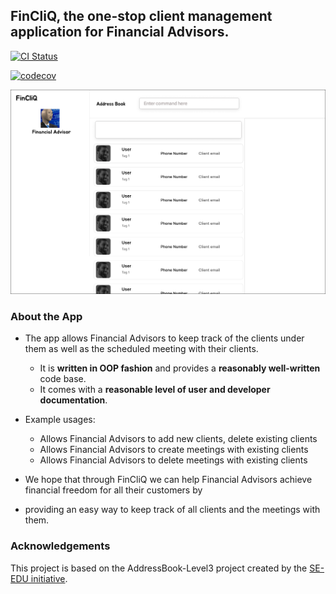 ## FinCliQ, the one-stop client management application for Financial Advisors.
[![CI Status](https://github.com/se-edu/addressbook-level3/workflows/Java%20CI/badge.svg)](https://github.com/se-edu/addressbook-level3/actions)

[![codecov](https://codecov.io/gh/AY2324S2-CS2103-F08-1/tp/graph/badge.svg?token=15QKN9GAV0)](https://codecov.io/gh/AY2324S2-CS2103-F08-1/tp)

![Ui](docs/images/Ui.png)

### About the App
* The app allows Financial Advisors to keep track of the clients under them as well as the scheduled meeting with their 
clients.
  * It is **written in OOP fashion** and provides a **reasonably well-written** code base.
  * It comes with a **reasonable level of user and developer documentation**.

* Example usages:
  * Allows Financial Advisors to add new clients, delete existing clients
  * Allows Financial Advisors to create meetings with existing clients
  * Allows Financial Advisors to delete meetings with existing clients

* We hope that through FinCliQ we can help Financial Advisors achieve financial freedom for all their customers by
* providing an easy way to keep track of all clients and the meetings with them.

### Acknowledgements
This project is based on the AddressBook-Level3 project created by the [SE-EDU initiative](https://se-education.org).

